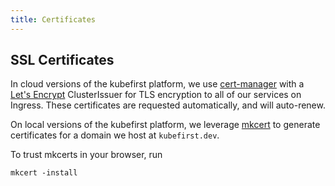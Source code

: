 ```yaml
---
title: Certificates
---
```


## SSL Certificates

In cloud versions of the kubefirst platform, we use [cert-manager](https://cert-manager.io/) with a [Let's Encrypt](https://letsencrypt.org) ClusterIssuer for TLS encryption to all of our services on Ingress. These certificates are requested automatically, and will auto-renew.

On local versions of the kubefirst platform, we leverage [mkcert](https://github.com/FiloSottile/mkcert) to generate certificates for a domain we host at `kubefirst.dev`.

To trust mkcerts in your browser, run

```shell
mkcert -install
```
